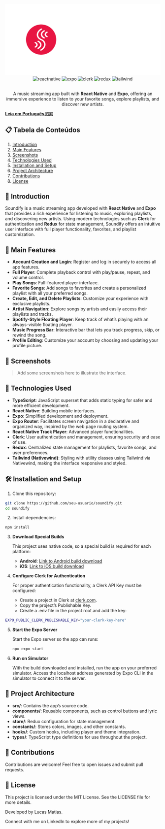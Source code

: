 
<div align="center">
  <br />
      <img src="./assets/gitimages/logo.png" alt="Tela inicial do Soundify" width="600">
  <br />

  <div>
    <img src="https://img.shields.io/badge/-React_Native-black?style=for-the-badge&logoColor=white&logo=react&color=61DAFB" alt="reactnative" />
    <img src="https://img.shields.io/badge/-Expo-black?style=for-the-badge&logoColor=white&logo=expo&color=000020" alt="expo" />
    <img src="https://img.shields.io/badge/-Clerk-black?style=for-the-badge&logoColor=white&logo=clerk&color=gray" alt="clerk" />
    <img src="https://img.shields.io/badge/-Redux-black?style=for-the-badge&logoColor=white&logo=redux&color=764ABC" alt="redux" />
    <img src="https://img.shields.io/badge/-TailwindCSS-black?style=for-the-badge&logoColor=white&logo=tailwind-css&color=38B2AC" alt="tailwind" />
  </div>
  
  <br />
  <p align="center">
    A music streaming app built with <strong>React Native</strong> and <strong>Expo</strong>, offering an immersive experience to listen to your favorite songs, explore playlists, and discover new artists.
  </p>
</div>

**[Leia em Português 🇧🇷](./README_pt.md)**

## 📋 Tabela de Conteúdos

1. [Introduction](#introduction)
2. [Main Features](#main-features)
3. [Screenshots](#screenshots)
4. [Technologies Used](#technologies-used)
5. [Installation and Setup](#installation-and-setup)
6. [Project Architecture](#project-architecture)
7. [Contributions](#contributions)
8. [License](#license)

## 🚀 <a name="introduction">Introduction</a>

Soundify is a music streaming app developed with **React Native** and **Expo** that provides a rich experience for listening to music, exploring playlists, and discovering new artists. Using modern technologies such as **Clerk** for authentication and **Redux** for state management, Soundify offers an intuitive user interface with full player functionality, favorites, and playlist customization.

## 🎯 <a name="main-features">Main Features</a>

- **Account Creation and Login**: Register and log in securely to access all app features.
- **Full Player**: Complete playback control with play/pause, repeat, and volume control.
- **Play Songs**: Full-featured player interface.
- **Favorite Songs**: Add songs to favorites and create a personalized playlist with all your preferred songs.
- **Create, Edit, and Delete Playlists**: Customize your experience with exclusive playlists.
- **Artist Navigation**: Explore songs by artists and easily access their playlists and tracks.
- **Spotify-Style Floating Player**: Keep track of what’s playing with an always-visible floating player.
- **Music Progress Bar**: Interactive bar that lets you track progress, skip, or rewind the song.
- **Profile Editing**: Customize your account by choosing and updating your profile picture.

## 📸 <a name="screenshots">Screenshots</a>

> Add some screenshots here to illustrate the interface.

## 🚀 <a name="technologies-used">Technologies Used</a>

- **TypeScript**: JavaScript superset that adds static typing for safer and more efficient development.
- **React Native**: Building mobile interfaces.
- **Expo**: Simplified development and deployment.
- **Expo Router**: Facilitates screen navigation in a declarative and organized way, inspired by the web page routing system.
- **React Native Track Player**: Advanced player functionalities.
- **Clerk**: User authentication and management, ensuring security and ease of use.
- **Redux**: Centralized state management for playlists, favorite songs, and user preferences.
- **Tailwind (Nativewind)**: Styling with utility classes using Tailwind via Nativewind, making the interface responsive and styled.

## 🛠 <a name="installation-and-setup">Installation and Setup</a>

1. Clone this repository:
  ```bash
  git clone https://github.com/seu-usuario/soundify.git
  cd soundify
  ```

2. Install dependencies:
  ```bash
  npm install
  ```

3. **Download Special Builds**

   This project uses native code, so a special build is required for each platform:

   - **Android**: [Link to Android build download](https://expo.dev/accounts/darkincorporation/projects/soundify/builds/90f2a93c-1306-4566-8ffa-74b9a9e96664)
   - **iOS**: [Link to iOS build download](https://expo.dev/accounts/darkincorporation/projects/soundify/builds/58cf1c5a-ee28-4360-b7dd-a7696cfb91a6)

4. **Configure Clerk for Authentication**

   For proper authentication functionality, a Clerk API Key must be configured:

   - Create a project in Clerk at [clerk.com](https://clerk.com).
   - Copy the project’s Publishable Key.
   - Create a .env file in the project root and add the key:

  ```bash
  EXPO_PUBLIC_CLERK_PUBLISHABLE_KEY="your-clerk-key-here"
  ```

5. **Start the Expo Server**

   Start the Expo server so the app can runs:

   ```bash
   npx expo start
   ```

6. **Run on Simulator**

   With the build downloaded and installed, run the app on your preferred simulator. Access the localhost address generated by Expo CLI in the simulator to connect it to the server.

## 📂 <a name="project-architecture">Project Architecture</a>

- **src/**: Contains the app’s source code.
- **components/**: Reusable components, such as control buttons and lyric views.
- **store/**: Redux configuration for state management.
- **constants/**: Stores colors, images, and other constants.
- **hooks/**: Custom hooks, including player and theme integration.
- **types/**: TypeScript type definitions for use throughout the project.

## 🤝 <a name="contributions">Contributions</a>

Contributions are welcome! Feel free to open issues and submit pull requests.

## 📄 <a name="license">License</a>

This project is licensed under the MIT License. See the LICENSE file for more details.

Developed by Lucas Matias.

Connect with me on LinkedIn to explore more of my projects!
